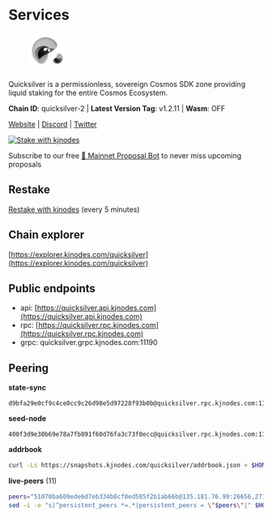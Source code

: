 # Services

<figure><img src="https://raw.githubusercontent.com/kj89/cosmos-images/main/logos/quicksilver.png" alt=""><figcaption></figcaption></figure>

Quicksilver is a permissionless, sovereign Cosmos SDK zone providing liquid staking for the entire Cosmos Ecosystem.

**Chain ID**: quicksilver-2 | **Latest Version Tag**: v1.2.11 | **Wasm**: OFF

[Website](https://quicksilver.zone) | [Discord](https://discord.gg/quicksilverprotocol) | [Twitter](https://twitter.com/quicksilverzone)

[![Stake with kjnodes](https://i.ibb.co/cr44Q8j/button-stake-with-kjnodes.png)](https://restake.app/quicksilver/quickvaloper1fqfgpwdngmmay6ah7mg9y4k7ayykpzu6l3ht2m)

Subscribe to our free [🤖 Mainnet Proposal Bot](https://t.me/kjnodes_proposal_bot) to never miss upcoming proposals

## Restake

[Restake with kjnodes](https://restake.app/quicksilver/quickvaloper1fqfgpwdngmmay6ah7mg9y4k7ayykpzu6l3ht2m) (every 5 minutes)
## Chain explorer
[https://explorer.kjnodes.com/quicksilver](https://explorer.kjnodes.com/quicksilver)

## Public endpoints

* api: [https://quicksilver.api.kjnodes.com](https://quicksilver.api.kjnodes.com)
* rpc: [https://quicksilver.rpc.kjnodes.com](https://quicksilver.rpc.kjnodes.com)
* grpc: quicksilver.grpc.kjnodes.com:11190

## Peering

**state-sync**

```text
d9bfa29e0cf9c4ce0cc9c26d98e5d97228f93b0b@quicksilver.rpc.kjnodes.com:11156
```

**seed-node**

```text
400f3d9e30b69e78a7fb891f60d76fa3c73f0ecc@quicksilver.rpc.kjnodes.com:11159
```

**addrbook**
```bash
curl -Ls https://snapshots.kjnodes.com/quicksilver/addrbook.json > $HOME/.quicksilverd/config/addrbook.json
```

**live-peers** (11)
```bash
peers="51070ba609ede6d7eb334b8cf0ed585f2b1ab66b@135.181.76.99:26656,271419d3eb3878c902ebb0064490ad702d9d067f@144.76.145.150:26656,04dcb466b6804e6a57b7f9188b90f5bdc17037c0@108.165.178.242:26654,4de2811fd20d33110daf62223975beccecbe55a0@15.235.114.195:26656,e1a24aaba30a8ff21e52fed92b96b36156b52e80@51.161.208.88:26656,89757803f40da51678451735445ad40d5b15e059@169.155.44.196:26656,841efbdd6cd5c7191b5ec849499dfd9d1ea6a931@23.88.69.22:28566,ffd3a67122d557dbc426972196ded625757b71b6@85.239.242.5:11656,f73b2b887e7d1c01a3d753db359a0058e634e767@65.108.201.154:2090,29eedf4251e3aff70fd2bab6929903108cd994c3@51.77.57.29:6090,d9bfa29e0cf9c4ce0cc9c26d98e5d97228f93b0b@65.109.88.38:11156"
sed -i -e "s|^persistent_peers *=.*|persistent_peers = \"$peers\"|" $HOME/.quicksilverd/config/config.toml
```
